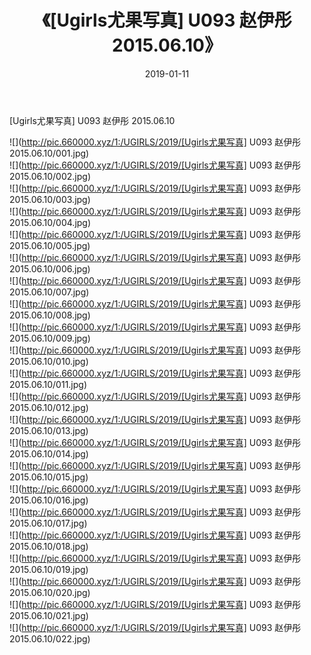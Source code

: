 ﻿---
layout: post
title:  《[Ugirls尤果写真] U093 赵伊彤 2015.06.10》
date:   2019-01-11
img: http://pic.660000.xyz/1:/UGIRLS/2019/[Ugirls尤果写真] U093 赵伊彤 2015.06.10/000.jpg
categories: [美女, 清纯, 唯美]
---

[Ugirls尤果写真] U093 赵伊彤 2015.06.10

 ![](http://pic.660000.xyz/1:/UGIRLS/2019/[Ugirls尤果写真] U093 赵伊彤 2015.06.10/001.jpg) <br>![](http://pic.660000.xyz/1:/UGIRLS/2019/[Ugirls尤果写真] U093 赵伊彤 2015.06.10/002.jpg) <br>![](http://pic.660000.xyz/1:/UGIRLS/2019/[Ugirls尤果写真] U093 赵伊彤 2015.06.10/003.jpg) <br>![](http://pic.660000.xyz/1:/UGIRLS/2019/[Ugirls尤果写真] U093 赵伊彤 2015.06.10/004.jpg) <br>![](http://pic.660000.xyz/1:/UGIRLS/2019/[Ugirls尤果写真] U093 赵伊彤 2015.06.10/005.jpg) <br>![](http://pic.660000.xyz/1:/UGIRLS/2019/[Ugirls尤果写真] U093 赵伊彤 2015.06.10/006.jpg) <br>![](http://pic.660000.xyz/1:/UGIRLS/2019/[Ugirls尤果写真] U093 赵伊彤 2015.06.10/007.jpg) <br>![](http://pic.660000.xyz/1:/UGIRLS/2019/[Ugirls尤果写真] U093 赵伊彤 2015.06.10/008.jpg) <br>![](http://pic.660000.xyz/1:/UGIRLS/2019/[Ugirls尤果写真] U093 赵伊彤 2015.06.10/009.jpg) <br>![](http://pic.660000.xyz/1:/UGIRLS/2019/[Ugirls尤果写真] U093 赵伊彤 2015.06.10/010.jpg) <br>![](http://pic.660000.xyz/1:/UGIRLS/2019/[Ugirls尤果写真] U093 赵伊彤 2015.06.10/011.jpg) <br>![](http://pic.660000.xyz/1:/UGIRLS/2019/[Ugirls尤果写真] U093 赵伊彤 2015.06.10/012.jpg) <br>![](http://pic.660000.xyz/1:/UGIRLS/2019/[Ugirls尤果写真] U093 赵伊彤 2015.06.10/013.jpg) <br>![](http://pic.660000.xyz/1:/UGIRLS/2019/[Ugirls尤果写真] U093 赵伊彤 2015.06.10/014.jpg) <br>![](http://pic.660000.xyz/1:/UGIRLS/2019/[Ugirls尤果写真] U093 赵伊彤 2015.06.10/015.jpg) <br>![](http://pic.660000.xyz/1:/UGIRLS/2019/[Ugirls尤果写真] U093 赵伊彤 2015.06.10/016.jpg) <br>![](http://pic.660000.xyz/1:/UGIRLS/2019/[Ugirls尤果写真] U093 赵伊彤 2015.06.10/017.jpg) <br>![](http://pic.660000.xyz/1:/UGIRLS/2019/[Ugirls尤果写真] U093 赵伊彤 2015.06.10/018.jpg) <br>![](http://pic.660000.xyz/1:/UGIRLS/2019/[Ugirls尤果写真] U093 赵伊彤 2015.06.10/019.jpg) <br>![](http://pic.660000.xyz/1:/UGIRLS/2019/[Ugirls尤果写真] U093 赵伊彤 2015.06.10/020.jpg) <br>![](http://pic.660000.xyz/1:/UGIRLS/2019/[Ugirls尤果写真] U093 赵伊彤 2015.06.10/021.jpg) <br>![](http://pic.660000.xyz/1:/UGIRLS/2019/[Ugirls尤果写真] U093 赵伊彤 2015.06.10/022.jpg) <br>